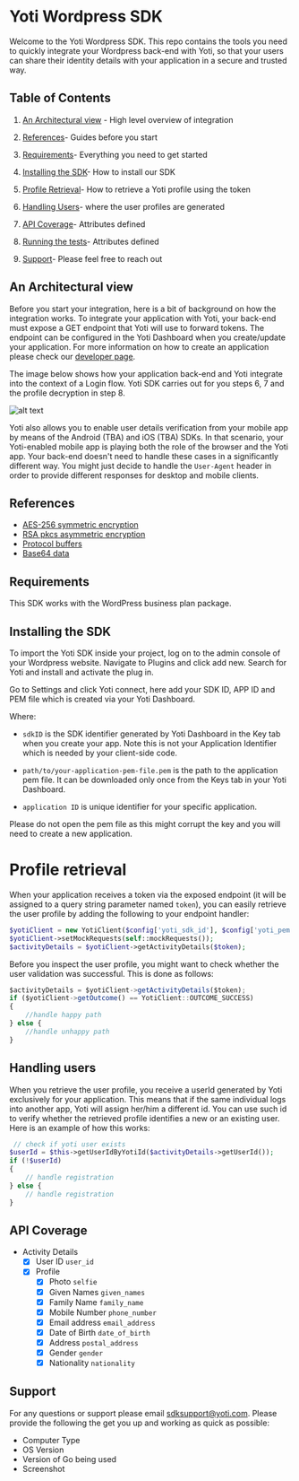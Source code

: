 # Yoti Wordpress SDK #

Welcome to the Yoti Wordpress SDK. This repo contains the tools you need to quickly integrate your Wordpress back-end with Yoti, so that your users can share their identity details with your application in a secure and trusted way.    

## Table of Contents

1) [An Architectural view](#an-architectural-view) -
High level overview of integration

2) [References](#references)-
Guides before you start

3) [Requirements](#requirements)-
Everything you need to get started

4) [Installing the SDK](#installing-the-sdk)-
How to install our SDK

5) [Profile Retrieval](#profile-retrieval)-
How to retrieve a Yoti profile using the token

6) [Handling Users](#handling-users)-
where the user profiles are generated

8) [API Coverage](#api-coverage)-
Attributes defined

9) [Running the tests](running-the-tests)-
Attributes defined

10) [Support](#support)-
Please feel free to reach out

## An Architectural view

Before you start your integration, here is a bit of background on how the integration works. To integrate your application with Yoti, your back-end must expose a GET endpoint that Yoti will use to forward tokens.
The endpoint can be configured in the Yoti Dashboard when you create/update your application. For more information on how to create an application please check our [developer page](https://www.yoti.com/developers/documentation/#login-button-setup).

The image below shows how your application back-end and Yoti integrate into the context of a Login flow.
Yoti SDK carries out for you steps 6, 7 and the profile decryption in step 8.

![alt text](https://github.com/getyoti/node/raw/master/login_flow.png "Login flow")


Yoti also allows you to enable user details verification from your mobile app by means of the Android (TBA) and iOS (TBA) SDKs. In that scenario, your Yoti-enabled mobile app is playing both the role of the browser and the Yoti app. Your back-end doesn't need to handle these cases in a significantly different way. You might just decide to handle the `User-Agent` header in order to provide different responses for desktop and mobile clients.

## References

* [AES-256 symmetric encryption][]
* [RSA pkcs asymmetric encryption][]
* [Protocol buffers][]
* [Base64 data][]

[AES-256 symmetric encryption]:   https://en.wikipedia.org/wiki/Advanced_Encryption_Standard
[RSA pkcs asymmetric encryption]: https://en.wikipedia.org/wiki/RSA_(cryptosystem)
[Protocol buffers]:               https://en.wikipedia.org/wiki/Protocol_Buffers
[Base64 data]:                    https://en.wikipedia.org/wiki/Base64

## Requirements

This SDK works with the WordPress business plan package.

## Installing the SDK

To import the Yoti SDK inside your project, log on to the admin console of your Wordpress website. Navigate to Plugins and click add new. Search for Yoti and install and activate the plug in.

Go to Settings and click Yoti connect, here add your SDK ID, APP ID and PEM file which is created via your Yoti Dashboard.

Where:
- `sdkID` is the SDK identifier generated by Yoti Dashboard in the Key tab when you create your app. Note this is not your Application Identifier which is needed by your client-side code.

- `path/to/your-application-pem-file.pem` is the path to the application pem file. It can be downloaded only once from the Keys tab in your Yoti Dashboard.

- `application ID` is unique identifier for your specific application.

Please do not open the pem file as this might corrupt the key and you will need to create a new application.

# Profile retrieval
When your application receives a token via the exposed endpoint (it will be assigned to a query string parameter named `token`), you can easily retrieve the user profile by adding the following to your endpoint handler:

```php
$yotiClient = new YotiClient($config['yoti_sdk_id'], $config['yoti_pem']['contents']);
$yotiClient->setMockRequests(self::mockRequests());
$activityDetails = $yotiClient->getActivityDetails($token);
```
Before you inspect the user profile, you might want to check whether the user validation was successful.
This is done as follows:

```javascript
$activityDetails = $yotiClient->getActivityDetails($token);
if ($yotiClient->getOutcome() == YotiClient::OUTCOME_SUCCESS)
{
	//handle happy path
} else {
	//handle unhappy path
}
```

## Handling users

When you retrieve the user profile, you receive a userId generated by Yoti exclusively for your application.
This means that if the same individual logs into another app, Yoti will assign her/him a different id.
You can use such id to verify whether the retrieved profile identifies a new or an existing user.
Here is an example of how this works:

```php
 // check if yoti user exists
$userId = $this->getUserIdByYotiId($activityDetails->getUserId());
if (!$userId)
{
	// handle registration
} else {
	// handle registration
}
```

## API Coverage

* Activity Details
    * [X] User ID `user_id`
    * [X] Profile
        * [X] Photo `selfie`
        * [X] Given Names `given_names`
        * [X] Family Name `family_name`
        * [X] Mobile Number `phone_number`
        * [X] Email address `email_address`
        * [X] Date of Birth `date_of_birth`
        * [X] Address `postal_address`
        * [X] Gender `gender`
        * [X] Nationality `nationality`

## Support

For any questions or support please email [sdksupport@yoti.com](mailto:sdksupport@yoti.com).
Please provide the following the get you up and working as quick as possible:

- Computer Type
- OS Version
- Version of Go being used
- Screenshot
